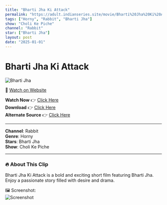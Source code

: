 ```yaml
---
title: "Bharti Jha Ki Attack"
permalink: "https://adult.indianseries.site/movie/Bharti%20Jha%20Ki%20Attack"
tags: ["Horny", "Rabbit", "Bharti Jha"]
show: "Choli Ke Piche"
channel: "Rabbit"
star: ["Bharti Jha"]
layout: post
date: "2025-01-01"
---
```


# Bharti Jha Ki Attack

![Bharti Jha](https://shorts.desisins.com/wp-content/uploads/2024/05/Bharti-Jha-Ki-Attack-Rabbit-Choli-KE-Piche-DesiSins.com_.jpg)

🔗 [Watch on Website](https://adult.indianseries.site/movie/Bharti%20Jha%20Ki%20Attack)

**Watch Now** 👉 [Click Here](https://adult.indianseries.site/movie/Bharti%20Jha%20Ki%20Attack)  
**Download** 👉 [Click Here](https://adult.indianseries.site/movie/Bharti%20Jha%20Ki%20Attack)  
**Alternate Source** 👉 [Click Here](https://adult.indianseries.site/movie/Bharti%20Jha%20Ki%20Attack)

---

**Channel**: Rabbit  
**Genre**: Horny  
**Stars**: Bharti Jha  
**Show**: Choli Ke Piche

---

### 🔥 About This Clip

Bharti Jha Ki Attack is a bold and exciting short film featuring Bharti Jha. Enjoy a passionate story filled with desire and drama.
 
🖼️ Screenshot:  
![Screenshot](https://shorts.desisins.com/wp-content/uploads/2024/05/Bharti-Jha-Ki-Attack-Rabbit-Choli-KE-Piche-DesiSins.com_.jpg)
